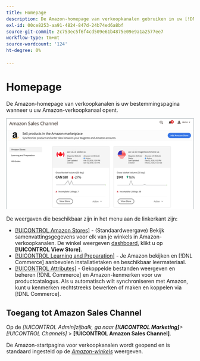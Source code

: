 ```yaml
---
title: Homepage
description: De Amazon-homepage van verkoopkanalen gebruiken in uw [!DNL Commerce] Beheerder heeft toegang tot uw [!DNL Amazon Marketplace] aanbiedingen en activiteiten.
exl-id: 00ce8253-aa91-4824-847d-24b74ed6a8bf
source-git-commit: 2c753ec5f6f4cd509e61b4875e09e9a1a2577ee7
workflow-type: tm+mt
source-wordcount: '124'
ht-degree: 0%

---
```


# Homepage

De Amazon-homepage van verkoopkanalen is uw bestemmingspagina wanneer u uw Amazon-verkoopkanaal opent.

![Homepage van Amazon-verkoopkanalen](assets/amazon-sales-channel-home-tabs.png)

De weergaven die beschikbaar zijn in het menu aan de linkerkant zijn:

- [[!UICONTROL Amazon Stores]](./managing-stores.md) - (Standaardweergave) Bekijk samenvattingsgegevens voor elk van je winkels in Amazon-verkoopkanalen. De winkel weergeven [dashboard](./amazon-store-dashboard.md), klikt u op **[!UICONTROL View Store]**.
- [[!UICONTROL Learning and Preparation]](./learning-preparation.md) - Je Amazon bekijken en [!DNL Commerce] aanbevolen installatietaken en beschikbaar leermateriaal.
- [[!UICONTROL Attributes]](./managing-attributes.md) - Gekoppelde bestanden weergeven en beheren [!DNL Commerce] en Amazon-kenmerken voor uw productcatalogus. Als u automatisch wilt synchroniseren met Amazon, kunt u kenmerken rechtstreeks bewerken of maken en koppelen via [!DNL Commerce].

## Toegang tot Amazon Sales Channel

Op de _[!UICONTROL Admin]_zijbalk, ga naar **[!UICONTROL Marketing]**>_[!UICONTROL Channels]_ > **[!UICONTROL Amazon Sales Channel]**.

De Amazon-startpagina voor verkoopkanalen wordt geopend en is standaard ingesteld op de [_Amazon-winkels_](./managing-stores.md) weergeven.
